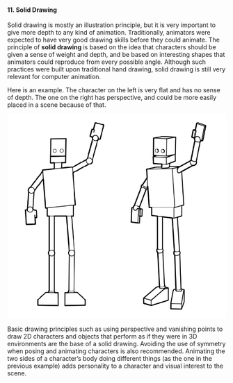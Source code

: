 #### 11. Solid Drawing

Solid drawing is mostly an illustration principle, but it is very important to give more depth to any kind of animation. Traditionally, animators were expected to have very good drawing skills before they could animate. The principle of **solid drawing** is based on the idea that characters should be given a sense of weight and depth, and be based on interesting shapes that animators could reproduce from every possible angle. Although such practices were built upon traditional hand drawing, solid drawing is still very relevant for computer animation.

Here is an example. The character on the left is very flat and has no sense of depth. The one on the right has perspective, and could be more easily placed in a scene because of that.

![](/assets/unit1/12_soliddrawing.png)

Basic drawing principles such as using perspective and vanishing points to draw 2D characters and objects that perform as if they were in 3D environments are the base of a solid drawing. Avoiding the use of symmetry when posing and animating characters is also recommended. Animating the two sides of a character’s body doing different things (as the one in the previous example) adds personality to a character and visual interest to the scene.
